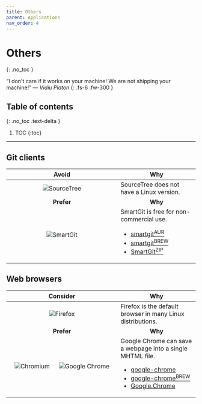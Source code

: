 ```yaml
---
title: Others
parent: Applications
nav_order: 4
---
```


# Others
{: .no_toc }

&#8220;I don't care if it works on your machine! We are not shipping your
machine!&#8221; &mdash; *Vidiu Platon*
{: .fs-6 .fw-300 }

## Table of contents
{: .no_toc .text-delta }

1. TOC
{:toc}

---

## Git clients

<div class="code-example" markdown="1">
  <table>
    <thead>
      <tr>
        <th style="text-align: center; width: 280px;">Avoid</th>
        <th style="text-align: center;">Why</th>
      </tr>
    </thead>
    <tbody>
      <tr>
        <td style="text-align: center;">
          <img
            alt="SourceTree"
            title="SourceTree"
            src="../../../images/apps/others/sourcetree.svg"/>
        </td>
        <td style="text-align: left;">
          SourceTree does not have a Linux version.
        </td>
      </tr>
      <tr>
        <td style="text-align: center;"><b>Prefer</b></td>
        <td style="text-align: center;"><b>Why</b></td>
      </tr>
      <tr>
        <td style="text-align: center;">
          <img
            alt="SmartGit"
            title="SmartGit"
            src="../../../images/apps/others/smartgit.png"/>
        </td>
        <td style="text-align: left;">
          SmartGit is free for non-commercial use.
          <ul>
            <li>
              <a
                class="label label-blue"
                href="https://aur.archlinux.org/packages/smartgit">
                smartgit<sup>AUR</sup>
              </a>
            </li>
            <li>
              <a
                class="label label-purple"
                href="https://formulae.brew.sh/cask/smartgit">
                smartgit<sup>BREW</sup>
              </a>
            </li>
            <li>
              <a
                class="label label-red"
                href="https://www.syntevo.com/smartgit/download/">
                SmartGit<sup>ZIP</sup>
              </a>
            </li>
          </ul>
        </td>
      </tr>
    </tbody>
  </table>
</div>

## Web browsers

<div class="code-example" markdown="1">
  <table>
    <thead>
      <tr>
        <th style="text-align: center; width: 280px;">Consider</th>
        <th style="text-align: center;">Why</th>
      </tr>
    </thead>
    <tbody>
      <tr>
        <td style="text-align: center;">
          <img
            alt="Firefox"
            title="Firefox"
            src="../../../images/apps/others/firefox.svg"/>
        </td>
        <td style="text-align: left;">
          Firefox is the default browser in many Linux distributions.
        </td>
      </tr>
      <tr>
        <td style="text-align: center;"><b>Prefer</b></td>
        <td style="text-align: center;"><b>Why</b></td>
      </tr>
      <tr>
        <td style="text-align: center;">
          <img
            alt="Chromium"
            title="Chromium"
            src="../../../images/apps/others/chromium.svg"/>
          &emsp;
          <img
            alt="Google Chrome"
            title="Google Chrome"
            src="../../../images/apps/others/google_chrome.svg"/>
        </td>
        <td style="text-align: left;">
          Google Chrome can save a webpage into a single MHTML file.
          <ul>
            <li>
              <a
                class="label label-blue"
                href="https://aur.archlinux.org/packages/google-chrome">
                google-chrome
              </a>
            </li>
            <li>
              <a
                class="label label-purple"
                href="https://formulae.brew.sh/cask/google-chrome">
                google-chrome<sup>BREW</sup>
              </a>
            </li>
            <li>
              <a
                class="label label-red"
                href="https://winget.run/pkg/Google/Chrome">
                Google.Chrome
              </a>
            </li>
          </ul>
        </td>
      </tr>
    </tbody>
  </table>
</div>
